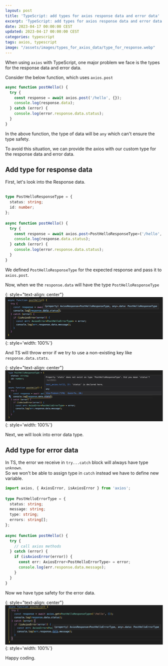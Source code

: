 ```yaml
---
layout: post
title: 'TypeScript: add types for axios response data and error data'
excerpt: 'TypeScript: add types for axios response data and error data'
date: 2023-04-17 00:00:00 CEST
updated: 2023-04-17 00:00:00 CEST
categories: typescript
tags: axios, typescript
image: "/assets/images/types_for_axios_data/type_for_response.webp"
---
```

When using `axios` with TypeScript, one major problem we face is the types for the response data and error data. 

Consider the below function, which uses `axios.post`

```ts
async function postHello() {
  try {
    const response = await axios.post('/hello', {});
    console.log(response.data);
  } catch (error) {
    console.log(error.response.data.status);
  }
}
```

In the above function, the type of data will be `any` which can't ensure the type safety. 

To avoid this situation, we can provide the axios with our custom type for the response data and error data. 

## <a class="anchor" name="response" href="#response"><i class="anchor-icon"></i></a>Add type for response data

First, let's look into the Response data.

```ts

type PostHelloResponseType = {
  status: string;
  id: number;
};

async function postHello() {
  try {
    const response = await axios.post<PostHelloResponseType>('/hello', {});
    console.log(response.data.status);
  } catch (error) {
    console.log(error.response.data.status);
  }
}
```

We defined `PostHelloResponseType` for the expected response and pass it to `axios.post`.

Now, when we the `response.data` will have the type `PostHelloResponseType`

{: style="text-align: center"}
![type for response data](/assets/images/types_for_axios_data/type_for_response.webp){: style='width: 100%'}

And TS will throw error if we try to use a non-existing key like `response.data.stats`.

{: style="text-align: center"}
![TS throw error on non-existing key](/assets/images/types_for_axios_data/ts_error.webp){: style='width: 100%'}

Next, we will look into error data type.

## <a class="anchor" name="error" href="#error"><i class="anchor-icon"></i></a>Add type for error data

In TS, the error we receive in `try...catch` block will always have type `unknown`.  
So we won't be able to assign type in `catch` instead we have to define new variable.  

```ts
import axios, { AxiosError, isAxiosError } from 'axios';

type PostHelloErrorType = {
  status: string;
  message: string;
  type: string;
  errors: string[];
};

async function postHello() {
  try {
    // call axios methods
  } catch (error) {
    if (isAxiosError(error)) {
      const err: AxiosError<PostHelloErrorType> = error;
      console.log(err.response.data.message);
    }
  }
}
```

Now we have type safety for the error data.

{: style="text-align: center"}
![type for error data](/assets/images/types_for_axios_data/type_for_error.webp){: style='width: 100%'}

Happy coding.  